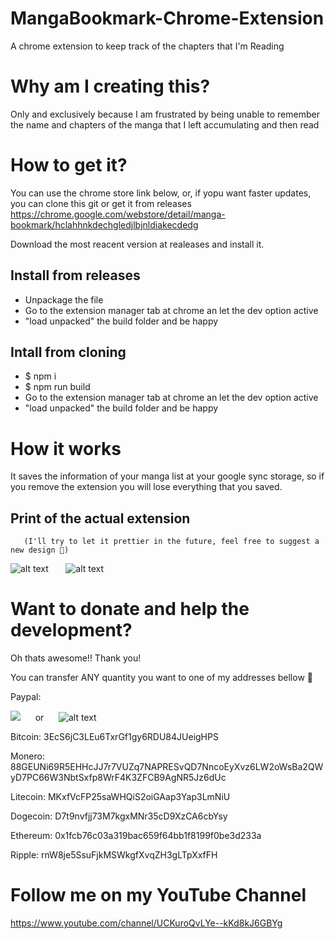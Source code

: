 # MangaBookmark-Chrome-Extension

A chrome extension to keep track of the chapters that I'm Reading

# Why am I creating this?

Only and exclusively because I am frustrated by being unable to remember the name and chapters of the manga that I left accumulating and then read

# How to get it?

You can use the chrome store link below, or, if yopu want faster updates, you can clone this git or get it from releases
https://chrome.google.com/webstore/detail/manga-bookmark/hclahhnkdechgledjlbjnldiakecdedg

Download the most reacent version at realeases and install it.

## Install from releases

- Unpackage the file
- Go to the extension manager tab at chrome an let the dev option active
- "load unpacked" the build folder and be happy

## Intall from cloning

- $ npm i
- $ npm run build
- Go to the extension manager tab at chrome an let the dev option active
- "load unpacked" the build folder and be happy

# How it works

It saves the information of your manga list at your google sync storage, so if you remove the extension you will lose everything that you saved.

## Print of the actual extension

       (I'll try to let it prettier in the future, feel free to suggest a new design 🥰)

![alt text](https://raw.githubusercontent.com/CodeWracker/MangaBookmark-Chrome-Extension/developAbas/doc_assets/v1.0/p4.png) &nbsp;&nbsp; &nbsp;&nbsp; ![alt text](https://raw.githubusercontent.com/CodeWracker/MangaBookmark-Chrome-Extension/developAbas/doc_assets/v1.0/p6.png)

# Want to donate and help the development?

Oh thats awesome!! Thank you!

You can transfer ANY quantity you want to one of my addresses bellow 🥰

Paypal:

[![](https://raw.githubusercontent.com/CodeWracker/MangaBookmark-Chrome-Extension/develop/doc_assets/p3.png)](https://www.paypal.com/cgi-bin/webscr?cmd=_s-xclick&hosted_button_id=PEFYEJDSJTG7W") &nbsp;&nbsp; &nbsp;&nbsp;or &nbsp;&nbsp; &nbsp;&nbsp;![alt text](https://raw.githubusercontent.com/CodeWracker/MangaBookmark-Chrome-Extension/develop/doc_assets/QR%20Code.png)

Bitcoin: 3EcS6jC3LEu6TxrGf1gy6RDU84JUeigHPS

Monero: 88GEUNi69R5EHHcJJ7r7VUZq7NAPRESvQD7NncoEyXvz6LW2oWsBa2QWyD7PC66W3NbtSxfp8WrF4K3ZFCB9AgNR5Jz6dUc

Litecoin: MKxfVcFP25saWHQiS2oiGAap3Yap3LmNiU

Dogecoin: D7t9nvfjj73M7kgxMNr35cD9XzCA6cbYsy

Ethereum: 0x1fcb76c03a319bac659f64bb1f8199f0be3d233a

Ripple: rnW8je5SsuFjkMSWkgfXvqZH3gLTpXxfFH

# Follow me on my YouTube Channel

https://www.youtube.com/channel/UCKuroQvLYe--kKd8kJ6GBYg
